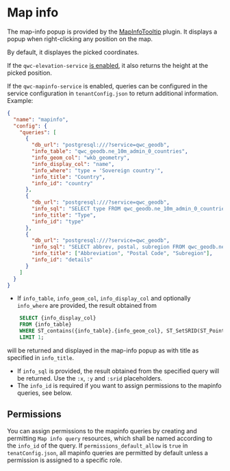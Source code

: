 # Map info

The map-info popup is provided by the [MapInfoTooltip](../references/qwc2_plugins.md#mapinfotooltip) plugin. It displays a popup when right-clicking any position on the map.

By default, it displayes the picked coordinates.

If the `qwc-elevation-service` [is enabled](../configuration/ServiceConfiguration.md#enabling-services), it also returns the height at the picked position.

If the `qwc-mapinfo-service` is enabled, queries can be configured in the service configuration in `tenantConfig.json` to return additional information. Example:
```json
{
  "name": "mapinfo",
  "config": {
    "queries": [
      {
        "db_url": "postgresql:///?service=qwc_geodb",
        "info_table": "qwc_geodb.ne_10m_admin_0_countries",
        "info_geom_col": "wkb_geometry",
        "info_display_col": "name",
        "info_where": "type = 'Sovereign country'",
        "info_title": "Country",
        "info_id": "country"
      },
      {
        "db_url": "postgresql:///?service=qwc_geodb",
        "info_sql": "SELECT type FROM qwc_geodb.ne_10m_admin_0_countries WHERE ST_contains(wkb_geometry, ST_SetSRID(ST_Point(:x, :y), :srid)) LIMIT 1",
        "info_title": "Type",
        "info_id": "type"
      },
      {
        "db_url": "postgresql:///?service=qwc_geodb",
        "info_sql": "SELECT abbrev, postal, subregion FROM qwc_geodb.ne_10m_admin_0_countries WHERE ST_contains(wkb_geometry, ST_SetSRID(ST_Point(:x, :y), :srid)) LIMIT 1",
        "info_title": ["Abbreviation", "Postal Code", "Subregion"],
        "info_id": "details"
      }
    ]
  }
}
```
* If `info_table`, `info_geom_col`, `info_display_col` and optionally `info_where` are provided, the result obtained from
```sql
    SELECT {info_display_col}
    FROM {info_table}
    WHERE ST_contains({info_table}.{info_geom_col}, ST_SetSRID(ST_Point(:x, :y), :srid)) AND {info_where}
    LIMIT 1;
```
will be returned and displayed in the map-info popup as with title as specified in `info_title`.

* If `info_sql` is provided, the result obtained from the specified query will be returned. Use the `:x`, `:y` and `:srid` placeholders.
* The `info_id` is required if you want to assign permissions to the mapinfo queries, see below.

## Permissions <a name="permissions"></a>

You can assign permissions to the mapinfo queries by creating and permitting `Map info query` resources, which shall be named according to the `info_id` of the query. If `permissions_default_allow` is `true` in `tenatConfig.json`, all mapinfo queries are permitted by default unless a permission is assigned to a specific role.
